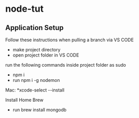 # node-tut

## Application Setup

Follow these instructions when pulling a branch via VS CODE

* make project directory
* open project folder in VS CODE

run the following commands inside project folder as sudo
* npm i
* run npm i -g nodemon

Mac:
*xcode-select --install


Install Home Brew
* run brew install mongodb
